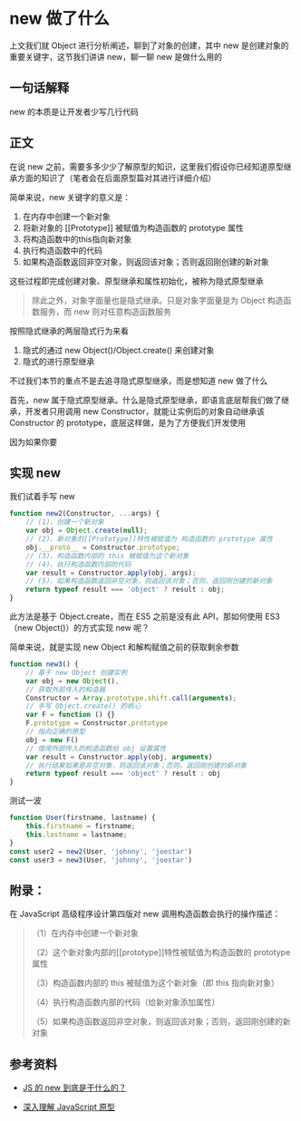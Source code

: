 # new 做了什么

上文我们就 Object 进行分析阐述，聊到了对象的创建，其中 new 是创建对象的重要关键字，这节我们讲讲 new，聊一聊 new 是做什么用的

## 一句话解释

new 的本质是让开发者少写几行代码

## 正文

在说 new 之前，需要多多少少了解原型的知识，这里我们假设你已经知道原型继承方面的知识了（笔者会在后面原型篇对其进行详细介绍）

简单来说，new 关键字的意义是：

1. 在内存中创建一个新对象
2. 将新对象的 [[Prototype]] 被赋值为构造函数的 prototype 属性
3. 将构造函数中的this指向新对象
3. 执行构造函数中的代码
3. 如果构造函数返回非空对象，则返回该对象；否则返回刚创建的新对象

这些过程即完成创建对象、原型继承和属性初始化，被称为隐式原型继承

> 除此之外，对象字面量也是隐式继承。只是对象字面量是为 Object 构造函数服务，而 new 则对任意构造函数服务

按照隐式继承的两层隐式行为来看

1. 隐式的通过 new Object()/Object.create() 来创建对象
2. 隐式的进行原型继承

不过我们本节的重点不是去追寻隐式原型继承，而是想知道 new 做了什么

首先，new 属于隐式原型继承。什么是隐式原型继承，即语言底层帮我们做了继承，开发者只用调用 new Constructor，就能让实例后的对象自动继承该 Constructor 的 prototype，底层这样做，是为了方便我们开发使用

因为如果你要







## 实现 new

我们试着手写 new

```javascript
function new2(Constructor, ...args) {
    // (1)、创建一个新对象
    var obj = Object.create(null);
    // (2)、新对象的[[Prototype]]特性被赋值为 构造函数的 prototype 属性
    obj.__proto__ = Constructor.prototype;
    // (3)、构造函数内部的 this 被赋值为这个新对象
    // (4)、执行构造函数内部的代码
    var result = Constructor.apply(obj, args);
    // (5)、如果构造函数返回非空对象，则返回该对象；否则，返回刚创建的新对象
    return typeof result === 'object' ? result : obj;
}
```

此方法是基于 Object.create，而在 ES5 之前是没有此 API，那如何使用 ES3（new Object()）的方式实现 new 呢？

简单来说，就是实现 new Object 和解构赋值之前的获取剩余参数

```javascript
function new3() {
    // 基于 new Object 创建实例
    var obj = new Object(),
    // 获取外部传入的构造器
    Constructor = Array.prototype.shift.call(arguments);
    // 手写 Object.create() 的核心
    var F = function () {}
    F.prototype = Constructor.prototype
    // 指向正确的原型
    obj = new F() 
    // 借用外部传入的构造函数给 obj 设置属性
    var result = Constructor.apply(obj, arguments)
    // 执行结果如果是非空对象，则返回该对象；否则，返回刚创建的新对象
    return typeof result === 'object' ? result : obj
}
```

测试一波

```javascript
function User(firstname, lastname) {
    this.firstname = firstname;
    this.lastname = lastname;
}
const user2 = new2(User, 'johnny', 'joestar')
const user3 = new3(User, 'johnny', 'joestar')
```



## 附录：

在 JavaScript 高级程序设计第四版对 new 调用构造函数会执行的操作描述：

> （1）在内存中创建一个新对象
>
> （2）这个新对象内部的[[prototype]]特性被赋值为构造函数的 prototype 属性
>
> （3）构造函数内部的 this 被赋值为这个新对象（即 this 指向新对象）
>
> （4）执行构造函数内部的代码（给新对象添加属性）
>
> （5）如果构造函数返回非空对象，则返回该对象；否则，返回刚创建的新对象

## 参考资料

- [JS 的 new 到底是干什么的？](https://zhuanlan.zhihu.com/p/23987456)

- [深入理解 JavaScript 原型](https://mp.weixin.qq.com/s/1UDILezroK5wrcK-Z5bHOg)

  

